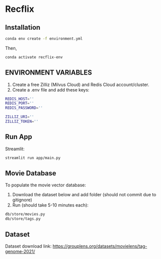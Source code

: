 # Recflix

## Installation
```bash
conda env create -f environment.yml
```
Then,
```bash
conda activate recflix-env
```
## ENVIRONMENT VARIABLES
1. Create a free Zilliz (Milvus Cloud) and Redis Cloud account/cluster.
2. Create a .env file and add these keys:
```bash
REDIS_HOST=''
REDIS_PORT=''
REDIS_PASSWORD=''

ZILLIZ_URI=''
ZILLIZ_TOKEN=''
```
## Run App
Streamlit:
```bash
streamlit run app/main.py
```
## Movie Database
To populate the movie vector database:
1. Download the dataset below and add folder (should not commit due to gitignore)
2. Run (should take 5-10 minutes each):
```bash
db/store/movies.py
db/store/tags.py
```
## Dataset
Dataset download link: https://grouplens.org/datasets/movielens/tag-genome-2021/
